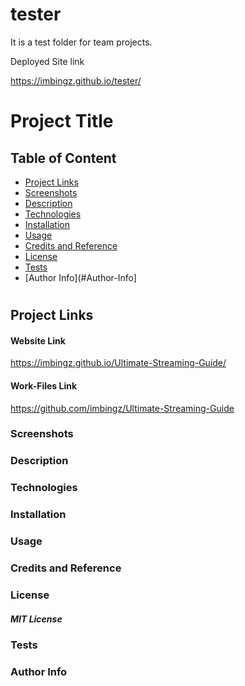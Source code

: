 # tester
It is a test folder for team projects. 

Deployed Site link 

 https://imbingz.github.io/tester/
 
 # Project Title

## Table of Content
* [Project Links ](#Project-Links)
* [ Screenshots ](#Screenshots)
* [ Description ](#Desciption)
* [ Technologies ](#Technologies)
* [ Installation ](#Installation)
* [ Usage ](#Usage)
* [Credits and Reference ](#Credits-and-Reference)
* [ License ](#License)
* [Tests](#Tests)
* [Author Info](#Author-Info]
#


##  Project Links
#### Website Link
https://imbingz.github.io/Ultimate-Streaming-Guide/

#### Work-Files Link
https://github.com/imbingz/Ultimate-Streaming-Guide



### Screenshots 



### Description 


### Technologies 


### Installation


###  Usage 

### Credits and Reference


### License
##### MIT License

### Tests
### Author Info

